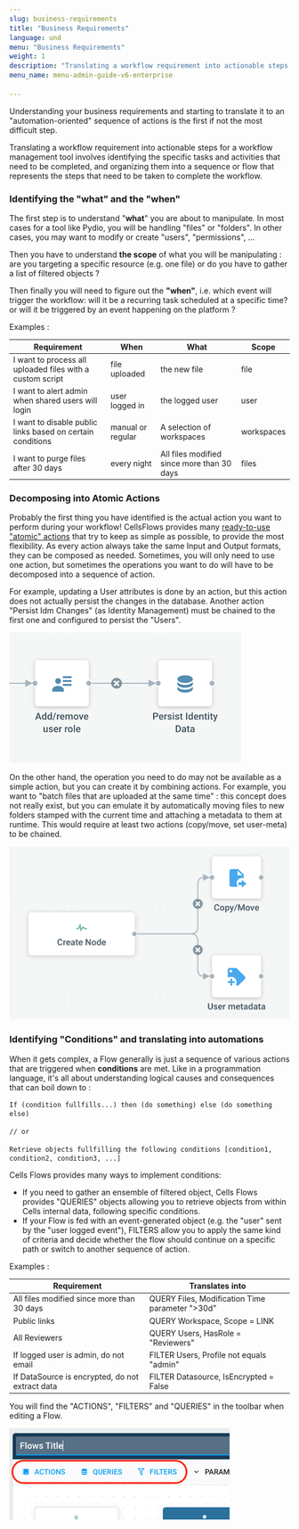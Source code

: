 ```yaml
---
slug: business-requirements
title: "Business Requirements"
language: und
menu: "Business Requirements"
weight: 1
description: "Translating a workflow requirement into actionable steps for a workflow management tool involves identifying the specific tasks and activities that need to be completed, and organizing them into a sequence or flow that represents the steps that need to be taken to complete the workflow."
menu_name: menu-admin-guide-v6-enterprise

---
```

Understanding your business requirements and starting to translate it to an "automation-oriented" sequence of actions is the first if not the most difficult step. 

Translating a workflow requirement into actionable steps for a workflow management tool involves identifying the specific tasks and activities that need to be completed, and organizing them into a sequence or flow that represents the steps that need to be taken to complete the workflow. 

### Identifying the "what" and the "when"

The first step is to understand "**what**" you are about to manipulate. In most cases for a tool like Pydio, you will be handling "files" or "folders". In other cases, you may want to modify or create "users", "permissions", ...  

Then you have to understand **the scope** of what you will be manipulating : are you targeting a specific resource (e.g. one file) or do you have to gather a list of filtered objects ?  

Then finally you will need to figure out the **"when"**, i.e. which event will trigger the workflow: will it be a recurring task scheduled at a specific time? or will it be triggered by an event happening on the platform ? 

Examples :

| Requirement                                                | When              | What                                       | Scope      |
|------------------------------------------------------------|-------------------|--------------------------------------------|------------|
| I want to process all uploaded files with a custom script  | file uploaded     | the new file                               | file       |
| I want to alert admin when shared users will login         | user logged in    | the logged user                            | user       |
| I want to disable public links based on certain conditions | manual or regular | A selection of workspaces                  | workspaces |
| I want to purge files after 30 days                        | every night       | All files modified since more than 30 days | files      |

### Decomposing into Atomic Actions

Probably the first thing you have identified is the actual action you want to perform during your workflow! CellsFlows provides many [ready-to-use "atomic" actions](./actions-and-messages) that try to keep as simple as possible, to provide the most flexibility. As every action always take the same Input and Output formats, they can be composed as needed. Sometimes, you will only need to use one action, but sometimes the operations you want to do will have to be decomposed into a sequence of action. 

For example, updating a User attributes is done by an action, but this action does not actually persist the changes in the database. Another action "Persist Idm Changes" (as Identity Management) must be chained to the first one and configured to persist the "Users". 

![](../../images/0_overview/requirements-business-meta-persist.png)

On the other hand, the operation you need to do may not be available as a simple action, but you can create it by combining actions. For example, you want to "batch files that are uploaded at the same time" : this concept does not really exist, but you can emulate it by automatically moving files to new folders stamped with the current time and attaching a metadata to them at runtime. This would require at least two actions (copy/move, set user-meta) to be chained.

![](../../images/0_overview/requirements-business-pseudo-batch.png)

### Identifying "Conditions" and translating into automations

When it gets complex, a Flow generally is just a sequence of various actions that are triggered when **conditions** are met. Like in a programmation language, it's all about understanding logical causes and consequences that can boil down to :

```
If (condition fullfills...) then (do something) else (do something else)

// or

Retrieve objects fullfilling the following conditions [condition1, condition2, condition3, ...]
```

Cells Flows provides many ways to implement conditions:

- If you need to gather an ensemble of filtered object, Cells Flows provides "QUERIES" objects allowing you to retrieve objects from within Cells internal data, following specific conditions. 
- If your Flow is fed with an event-generated object (e.g. the "user" sent by the "user logged event"), FILTERS allow you to apply the same kind of criteria and decide whether the flow should continue on a specific path or switch to another sequence of action. 

Examples :

| Requirement                                     | Translates into                                 |
|-------------------------------------------------|-------------------------------------------------|
| All files modified since more than 30 days      | QUERY Files, Modification Time parameter ">30d" |
| Public links                                    | QUERY Workspace, Scope = LINK                   |
| All Reviewers                                   | QUERY Users, HasRole = "Reviewers"              |
| If logged user is admin, do not email           | FILTER Users, Profile not equals "admin"        |
| If DataSource is encrypted, do not extract data | FILTER Datasource, IsEncrypted = False          |

You will find the "ACTIONS", "FILTERS" and "QUERIES" in the toolbar when editing a Flow.

![](../../images/0_overview/requirements-business-toolbar.png)
